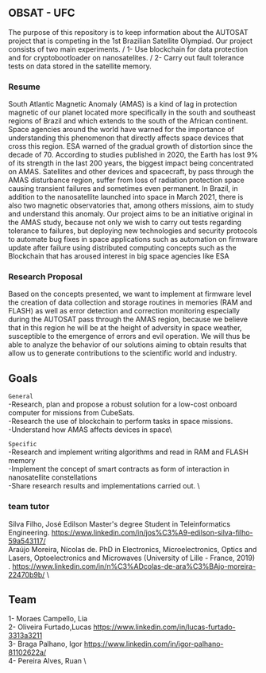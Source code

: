 ## OBSAT - UFC 

The purpose of this repository is to keep information about the AUTOSAT project that is competing in the 1st Brazilian Satellite Olympiad. Our project consists of two main experiments. / 
1- Use blockchain for data protection and for cryptobootloader on nanosatelites. / 
2- Carry out fault tolerance tests on data stored in the satellite memory.



### Resume
South Atlantic Magnetic Anomaly (AMAS) is a kind of lag in protection magnetic of our planet located more specifically in the south and southeast regions of Brazil
and which extends to the south of the African continent. Space agencies around the world have warned for the importance of understanding this phenomenon that directly affects space devices that
cross this region. ESA warned of the gradual growth of distortion since the decade of 70. According to studies published in 2020, the Earth has lost 9% of its strength in the last 200 years,
the biggest impact being concentrated on AMAS. Satellites and other devices and spacecraft, by pass through the AMAS disturbance region, suffer from loss of radiation protection
space causing transient failures and sometimes even permanent. In Brazil, in addition to the nanosatellite launched into space in March 2021, there is also two magnetic observatories that, among others
missions, aim to study and understand this anomaly. Our project aims to be an initiative original in the AMAS study, because not only we wish to carry out tests regarding tolerance to failures, but deploying new technologies and
security protocols to automate bug fixes in space applications such as automation on firmware update after failure using distributed computing concepts such as the Blockchain that has aroused interest in
big space agencies like ESA

### Research Proposal
Based on the concepts presented, we want to implement at firmware level the creation of data collection and storage routines in memories (RAM and FLASH) as well as
error detection and correction monitoring especially during the AUTOSAT pass through the AMAS region, because we believe that in this region he will be at the height of adversity in space weather, susceptible to the emergence of errors and evil
operation. We will thus be able to analyze the behavior of our solutions aiming to obtain results that allow us to generate contributions to the
scientific world and industry.

## Goals
`General`  \
-Research, plan and propose a robust solution for a low-cost onboard computer for missions from CubeSats. \
-Research the use of blockchain to perform tasks in space missions.\
-Understand how AMAS affects devices in space\

`Specific`  \
-Research and implement writing algorithms and read in RAM and FLASH memory \
-Implement the concept of smart contracts as form of interaction in nanosatellite constellations \
-Share research results and implementations carried out. \



### team tutor
Silva Filho, José Edilson Master's degree Student in Teleinformatics Engineering. https://www.linkedin.com/in/jos%C3%A9-edilson-silva-filho-59a543117/ \
Araújo Moreira, Nícolas de. PhD in Electronics, Microelectronics, Optics and Lasers, Optoelectronics and Microwaves (University of Lille - France, 2019) . https://www.linkedin.com/in/n%C3%ADcolas-de-ara%C3%BAjo-moreira-22470b9b/ \

## Team

1- Moraes Campello, Lia  \
2- Oliveira Furtado,Lucas   https://www.linkedin.com/in/lucas-furtado-3313a3211 \
3- Braga Palhano, Igor  https://www.linkedin.com/in/igor-palhano-81102622a/ \
4- Pereira Alves, Ruan \




